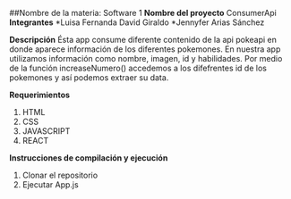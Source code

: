 ##Nombre de la materia: Software 1
**Nombre del proyecto** ConsumerApi
**Integrantes**
*Luisa Fernanda David Giraldo
*Jennyfer Arias Sánchez

**Descripción**
Ésta app consume diferente contenido de la api pokeapi en donde aparece información de los diferentes pokemones. 
En nuestra app utilizamos información como nombre, imagen, id y habilidades. Por medio de la función increaseNumero() accedemos a los difefrentes id de los pokemones y así podemos extraer su data.

**Requerimientos**
1. HTML
2. CSS
3. JAVASCRIPT
4. REACT

**Instrucciones de compilación y ejecución**
1. Clonar el repositorio
2. Ejecutar App.js
